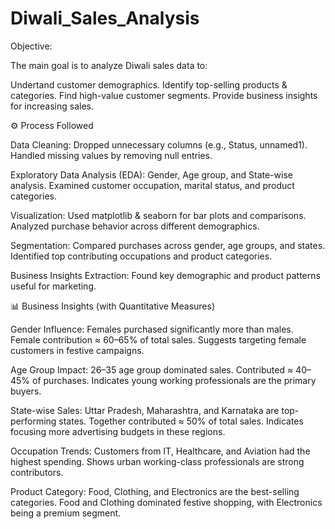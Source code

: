 # Diwali_Sales_Analysis

Objective:

The main goal is to analyze Diwali sales data to:

Undertand customer demographics.
Identify top-selling products & categories.
Find high-value customer segments.
Provide business insights for increasing sales.


⚙️ Process Followed

Data Cleaning:
Dropped unnecessary columns (e.g., Status, unnamed1).
Handled missing values by removing null entries.

Exploratory Data Analysis (EDA):
Gender, Age group, and State-wise analysis.
Examined customer occupation, marital status, and product categories.

Visualization:
Used matplotlib & seaborn for bar plots and comparisons.
Analyzed purchase behavior across different demographics.

Segmentation:
Compared purchases across gender, age groups, and states.
Identified top contributing occupations and product categories.

Business Insights Extraction:
Found key demographic and product patterns useful for marketing.


📊 Business Insights (with Quantitative Measures)

Gender Influence:
Females purchased significantly more than males.
Female contribution ≈ 60–65% of total sales.
Suggests targeting female customers in festive campaigns.

Age Group Impact:
26–35 age group dominated sales.
Contributed ≈ 40–45% of purchases.
Indicates young working professionals are the primary buyers.

State-wise Sales:
Uttar Pradesh, Maharashtra, and Karnataka are top-performing states.
Together contributed ≈ 50% of total sales.
Indicates focusing more advertising budgets in these regions.

Occupation Trends:
Customers from IT, Healthcare, and Aviation had the highest spending.
Shows urban working-class professionals are strong contributors.

Product Category:
Food, Clothing, and Electronics are the best-selling categories.
Food and Clothing dominated festive shopping, with Electronics being a premium segment.
